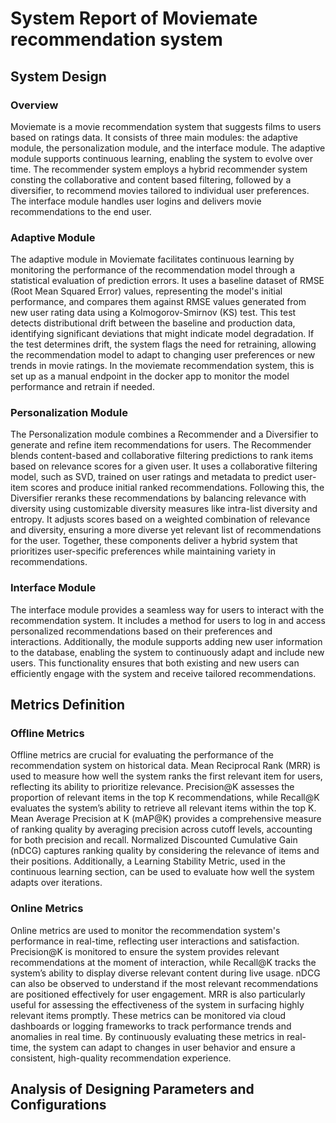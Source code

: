 # System Report of Moviemate recommendation system

## System Design

### Overview ###
Moviemate is a movie recommendation system that suggests films to users based on ratings data. It consists of three main modules: the adaptive module, the personalization module, and the interface module. The adaptive module supports continuous learning, enabling the system to evolve over time. The recommender system employs a hybrid recommender system consting the collaborative and content based filtering, followed by a diversifier, to recommend movies tailored to individual user preferences. The interface module handles user logins and delivers movie recommendations to the end user.

### Adaptive Module ###
The adaptive module in Moviemate facilitates continuous learning by monitoring the performance of the recommendation model through a statistical evaluation of prediction errors. It uses a baseline dataset of RMSE (Root Mean Squared Error) values, representing the model's initial performance, and compares them against RMSE values generated from new user rating data using a Kolmogorov-Smirnov (KS) test. This test detects distributional drift between the baseline and production data, identifying significant deviations that might indicate model degradation. If the test determines drift, the system flags the need for retraining, allowing the recommendation model to adapt to changing user preferences or new trends in movie ratings. In the moviemate recommendation system, this is set up as a manual endpoint in the docker app to monitor the model performance and retrain if needed. 

### Personalization Module ###
The Personalization module combines a Recommender and a Diversifier to generate and refine item recommendations for users. The Recommender blends content-based and collaborative filtering predictions to rank items based on relevance scores for a given user. It uses a collaborative filtering model, such as SVD, trained on user ratings and metadata to predict user-item scores and produce initial ranked recommendations. Following this, the Diversifier reranks these recommendations by balancing relevance with diversity using customizable diversity measures like intra-list diversity and entropy. It adjusts scores based on a weighted combination of relevance and diversity, ensuring a more diverse yet relevant list of recommendations for the user. Together, these components deliver a hybrid system that prioritizes user-specific preferences while maintaining variety in recommendations.

### Interface Module ###
The interface module provides a seamless way for users to interact with the recommendation system. It includes a method for users to log in and access personalized recommendations based on their preferences and interactions. Additionally, the module supports adding new user information to the database, enabling the system to continuously adapt and include new users. This functionality ensures that both existing and new users can efficiently engage with the system and receive tailored recommendations.

## Metrics Definition

### Offline Metrics ###
Offline metrics are crucial for evaluating the performance of the recommendation system on historical data. Mean Reciprocal Rank (MRR) is used to measure how well the system ranks the first relevant item for users, reflecting its ability to prioritize relevance. Precision@K assesses the proportion of relevant items in the top K recommendations, while Recall@K evaluates the system’s ability to retrieve all relevant items within the top K. Mean Average Precision at K (mAP@K) provides a comprehensive measure of ranking quality by averaging precision across cutoff levels, accounting for both precision and recall. Normalized Discounted Cumulative Gain (nDCG) captures ranking quality by considering the relevance of items and their positions. Additionally, a Learning Stability Metric, used in the continuous learning section, can be used to evaluate how well the system adapts over iterations. 

### Online Metrics ###
Online metrics are used to monitor the recommendation system's performance in real-time, reflecting user interactions and satisfaction. Precision@K is monitored to ensure the system provides relevant recommendations at the moment of interaction, while Recall@K tracks the system’s ability to display diverse relevant content during live usage. nDCG can also be observed to understand if the most relevant recommendations are positioned effectively for user engagement. MRR is also particularly useful for assessing the effectiveness of the system in surfacing highly relevant items promptly. These metrics can be monitored via cloud dashboards or logging frameworks to track performance trends and anomalies in real time. By continuously evaluating these metrics in real-time, the system can adapt to changes in user behavior and ensure a consistent, high-quality recommendation experience.


## Analysis of Designing Parameters and Configurations
